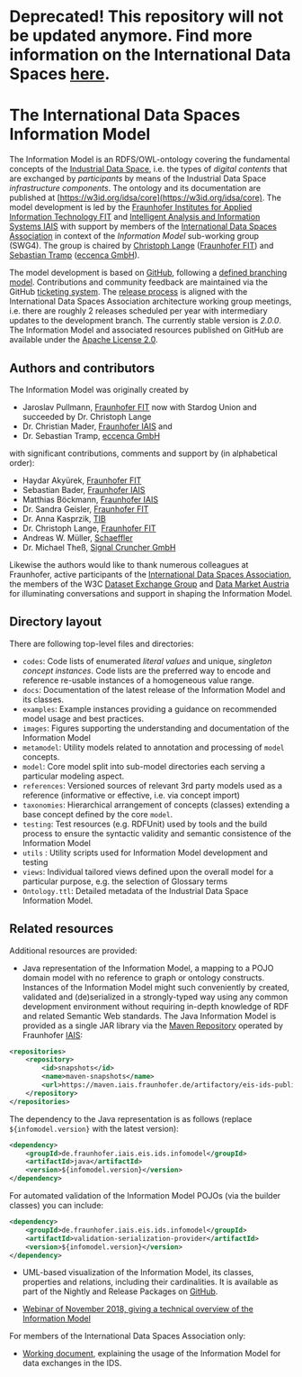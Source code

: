 Deprecated! This repository will not be updated anymore. Find more information on the International Data Spaces [here](https://github.com/International-Data-Spaces-Association/).
=============================================


# The International Data Spaces Information Model

The Information Model is an RDFS/OWL-ontology covering the fundamental concepts of the [Industrial Data Space](https://www.internationaldataspaces.org), i.e. the types of *digital contents* that are exchanged by *participants* by means of the Industrial Data Space *infrastructure components*. The ontology and its documentation are published at [https://w3id.org/idsa/core](https://w3id.org/idsa/core). The model development is led by the [Fraunhofer Institutes for Applied Information Technology FIT](https://www.fit.fraunhofer.de/en) and [Intelligent Analysis and Information Systems IAIS](https://www.iais.fraunhofer.de/en) with support by members of the [International Data Spaces Association](https://www.internationaldataspaces.org/) in context of the *Information Model* sub-working group (SWG4). The group is chaired by [Christoph Lange](https://github.com/clange/) ([Fraunhofer FIT](https://www.fit.fraunhofer.de/)) and [Sebastian Tramp](https://sebastian.tramp.name) ([eccenca GmbH](https://www.eccenca.com)). 

The model development is based on [GitHub](https://github.com/IndustrialDataSpace/InformationModel), following a [defined branching model](CONTRIBUTING.md). Contributions and community feedback are maintained via the GitHub [ticketing system](images/Issue_Lifecycle.jpg). The [release process](images/Release_process.jpg) is aligned with the International Data Spaces Association architecture
working group meetings, i.e. there are roughly 2 releases scheduled per year with intermediary updates to the development branch. The currently stable version is *2.0.0*. The Information Model and associated resources published on GitHub are available under the [Apache License 2.0](https://github.com/IndustrialDataSpace/InformationModel/blob/master/LICENSE).

## Authors and contributors

The Information Model was originally created by 

- Jaroslav Pullmann, [Fraunhofer FIT](https://www.fit.fraunhofer.de/en) now with Stardog Union and succeeded by Dr. Christoph Lange
- Dr. Christian Mader, [Fraunhofer IAIS](https://www.iais.fraunhofer.de/en) and
- Dr. Sebastian Tramp, [eccenca GmbH](https://www.eccenca.com)

with significant contributions, comments and support by (in alphabetical order):

- Haydar Akyürek, [Fraunhofer FIT](https://www.fit.fraunhofer.de/en)
- Sebastian Bader, [Fraunhofer IAIS](https://www.iais.fraunhofer.de/en)
- Matthias Böckmann, [Fraunhofer IAIS](https://www.iais.fraunhofer.de/en) 
- Dr. Sandra Geisler, [Fraunhofer FIT](https://www.fit.fraunhofer.de/en)
- Dr. Anna Kasprzik, [TIB](https://www.tib.eu/en)
- Dr. Christoph Lange, [Fraunhofer FIT](https://www.fit.fraunhofer.de/en)
- Andreas W. Müller, [Schaeffler](https://www.schaeffler.de/content.schaeffler.de/en/)
- Dr. Michael Theß, [Signal Cruncher GmbH](https://signal-cruncher.com/)

Likewise the authors would like to thank numerous colleagues at Fraunhofer, active participants of the [International Data Spaces Association](https://www.internationaldataspaces.org/en/), the members of the W3C [Dataset Exchange Group](https://www.w3.org/2017/dxwg/wiki/Main_Page) and [Data Market Austria](https://datamarket.at/en/) for illuminating conversations and support in shaping the Information Model.

## Directory layout

There are following top-level files and directories:

- `codes`: Code lists of enumerated *literal values* and unique, *singleton concept instances*. Code lists are the preferred way to encode and reference re-usable instances of a homogeneous value range.
- `docs`: Documentation of the latest release of the Information Model and its classes.
- `examples`: Example instances providing a guidance on recommended model usage and best practices.
- `images`: Figures supporting the understanding and documentation of the Information Model
- `metamodel`: Utility models related to annotation and processing of `model` concepts.
- `model`: Core model split into sub-model directories each serving a particular modeling aspect.
- `references`: Versioned sources of relevant 3rd party models used as a reference (informative or effective, i.e. via concept import)
- `taxonomies`: Hierarchical arrangement of concepts (classes) extending a base concept defined by the core `model`.
- `testing`: Test resources (e.g. RDFUnit) used by tools and the build process to ensure the syntactic validity and semantic consistence of the Information Model
- `utils` : Utility scripts used for Information Model development and testing
- `views`: Individual tailored views defined upon the overall model for a particular purpose, e.g. the selection of Glossary terms
- `Ontology.ttl`: Detailed metadata of the Industrial Data Space Information Model.

## Related resources

Additional resources are provided:

- Java representation of the Information Model, a mapping to a POJO domain model with no reference to graph or ontology constructs. 
Instances of the Information Model might such conveniently by created, validated and (de)serialized in a strongly-typed way using 
any common development environment without requiring in-depth knowledge of RDF and related Semantic Web standards. 
The Java Information Model is provided as a single JAR library via the [Maven Repository](https://maven.iais.fraunhofer.de/artifactory/eis-ids-public/)
operated by Fraunhofer [IAIS](https://www.iais.fraunhofer.de/):

```xml
<repositories>
    <repository>
        <id>snapshots</id>
        <name>maven-snapshots</name>
        <url>https://maven.iais.fraunhofer.de/artifactory/eis-ids-public</url>
    </repository>
</repositories>
```

The dependency to the Java representation is as follows (replace <code>${infomodel.version}</code> with the latest version):
```xml
<dependency>
    <groupId>de.fraunhofer.iais.eis.ids.infomodel</groupId>
    <artifactId>java</artifactId>
    <version>${infomodel.version}</version>
</dependency>
```

For automated validation of the Information Model POJOs (via the builder classes) you can include:
```xml
<dependency>
    <groupId>de.fraunhofer.iais.eis.ids.infomodel</groupId>
    <artifactId>validation-serialization-provider</artifactId>
    <version>${infomodel.version}</version>
</dependency>
```

- UML-based visualization of the Information Model, its classes, properties and relations, including their cardinalities. It is available as part of the Nightly and Release Packages on [GitHub](https://github.com/IndustrialDataSpace/InformationModel/releases).

- [Webinar of November 2018, giving a technical overview of the Information Model](https://www.internationaldataspaces.org/wp-content/uploads/2019/07/IDS-Information-Model.pdf)

For members of the International Data Spaces Association only:
- [Working document](https://industrialdataspace.jiveon.com/docs/DOC-1817), explaining
the usage of the Information Model for data exchanges in the IDS.
